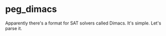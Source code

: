 # peg_dimacs
Apparently there's a format for SAT solvers called Dimacs.  It's simple.  Let's parse it.
